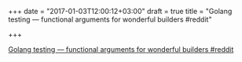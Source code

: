 +++
date = "2017-01-03T12:00:12+03:00"
draft = true
title = "Golang testing — functional arguments for wonderful builders  #reddit"

+++

<p><a href="https://t.co/HlqFQiRYov">Golang testing — functional arguments for wonderful builders  #reddit</a></p>
